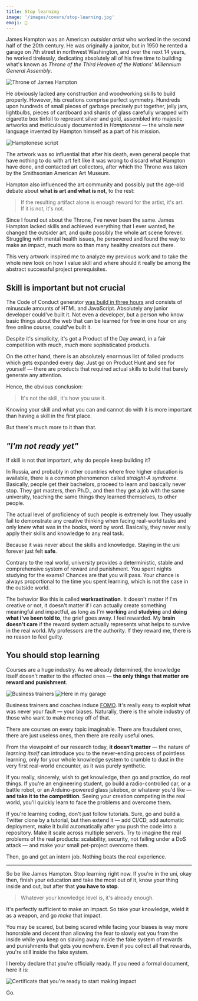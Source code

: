 ```yaml
---
title: Stop learning
image: '/images/covers/stop-learning.jpg'
emoji: 🤕
---
```


James Hampton was an American _outsider artist_ who worked in the second half of the 20th century. He was originally a janitor, but in 1950 he rented a garage on 7th street in northwest Washington, and over the next 14 years, he worked tirelessly, dedicating absolutely all of his free time to building what's known as _Throne of the Third Heaven of the Nations' Millennium General Assembly_.

![Throne of James Hampton](/assets/images/stop-learning/throne.jpg)

He obviously lacked any construction and woodworking skills to build properly. However, his creations comprise perfect symmetry. Hundreds upon hundreds of small pieces of garbage precisely put together, jelly jars, lightbulbs, pieces of cardboard and shards of glass carefully wrapped with cigarette box tinfoil to represent silver and gold, assembled into majestic artworks and meticulously documented in _Hamptonese_ — the whole new language invented by Hampton himself as a part of his mission.

![Hamptonese script](/assets/images/stop-learning/hamptonese.jpg)

The artwork was so influential that after his death, even general people that have nothing to do with art felt like it was wrong to discard what Hampton have done, and contacted art collectors, after which the Throne was taken by the Smithsonian American Art Museum.

Hampton also influenced the art community and possibly put the age-old debate about **what is art and what is not**, to the rest:

> If the resulting artifact alone is enough reward for the artist, it's art.<br>If it is not, it's not.

Since I found out about the Throne, I've never been the same. James Hampton lacked skills and achieved everything that I ever wanted, he changed the outsider art, and quite possibly the whole art scene forever. Struggling with mental health issues, he persevered and found the way to make an impact, much more so than many healthy creators out there.

This very artwork inspired me to analyze my previous work and to take the whole new look on how I value skill and where should it really be among the abstract successful project prerequisites.

## Skill is important but not crucial

The Code of Conduct generator [was build in three hours](/blog/2019/04/11/product-of-the-day-in-six-lines) and consists of minuscule amounts of HTML and JavaScript. Absolutely any junior developer could've built it. Not even a developer, but a person who know basic things about the web that can be learned for free in one hour on any free online course, could've built it.

Despite it's simplicity, it's got a Product of the Day award, in a fair competition with much, _much_ more sophisticated products.

On the other hand, there is an absolutely enormous list of failed products which gets expanded every day. Just go on Product Hunt and see for yourself — there are products that required actual skills to build that barely generate any attention.

Hence, the obvious conclusion:

> It's not the skill, it's how you use it.

Knowing your skill and what you can and cannot do with it is more important than having a skill in the first place.

But there's much more to it than that.

## _"I'm not ready yet"_

If skill is not that important, why do people keep building it?

In Russia, and probably in other countries where free higher education is available, there is a common phenomenon called _straight-A syndrome_. Basically, people get their bachelors, proceed to learn and basically never stop. They got masters, then Ph.D., and then they get a job with the same university, teaching the same things they learned themselves, to other people.

The actual level of proficiency of such people is extremely low. They usually fail to demonstrate any creative thinking when facing real-world tasks and only knew what was in the books, word by word. Basically, they never really apply their skills and knowledge to any real task.

Because it was never about the skills and knowledge. Staying in the uni forever just felt **safe**.

Contrary to the real world, university provides a deterministic, stable and comprehensive system of reward and punishment. You spent nights studying for the exams? Chances are that you will pass. Your chance is always proportional to the time you spent learning, which is not the case in the outside world.

The behavior like this is called **workrastination**. It doesn't matter if I'm creative or not, it doesn't matter if I can actually create something meaningful and impactful, as long as I'm **working** and **studying** and **doing what i've been told to**, the grief goes away. I feel rewarded. My **brain doesn't care** if the reward system actually represents what helps to survive in the real world. My professors are the authority. If they reward me, there is no reason to feel guilty.

## You should stop learning

Courses are a huge industry. As we already determined, the knowledge itself doesn't matter to the affected ones — **the only things that matter are reward and punishment**.

![Business trainers](/assets/images/stop-learning/coaches.jpg)
![Here in my garage](/assets/images/stop-learning/tailopez.jpg)

Business trainers and coaches induce [FOMO](https://en.wikipedia.org/wiki/Fear_of_missing_out). It's really easy to exploit what was never your fault — your biases. Naturally, there is the whole industry of those who want to make money off of that.

There are courses on every topic imaginable. There are fraudulent ones, there are just useless ones, then there are really useful ones.

From the viewpoint of our research today, **it doesn't matter** — the nature of _learning itself_ can introduce you to the never-ending process of pointless learning, only for your whole knowledge system to crumble to dust in the very first real-world encounter, as it was purely synthetic.

If you really, sincerely, wish to get knowledge, then go and practice, do _real_ things. If you're an engineering student, go build a radio-controlled car, or a battle robot, or an Arduino-powered glass jukebox, or whatever you'd like — **and take it to the competition**. Seeing your creation competing in the real world, you'll quickly learn to face the problems and overcome them.

If you're learning coding, don't just follow tutorials. Sure, go and build a Twitter clone by a tutorial, but then extend it — add CI/CD, add automatic deployment, make it build automatically after you push the code into a repository. Make it scale across multiple servers. Try to imagine the real problems of the real products: scalability, security, not failing under a DoS attack — and make your small pet-project overcome them.

Then, go and get an intern job. Nothing beats the real experience.

---

So be like James Hampton. Stop learning right now. If you're in the uni, okay then, finish your education and take the most out of it, know your thing inside and out, but after that **you have to stop**.

> Whatever your knowledge level is, it's already enough.

It's perfectly sufficient to make an impact. So take your knowledge, wield it as a weapon, and go _make_ that impact.

You may be scared, but being scared while facing your biases is way more honorable and decent than allowing the fear to slowly eat you from the inside while you keep on slaving away inside the fake system of rewards and punishments that gets you nowhere. Even if you collect all that rewards, you're still inside the fake system.

I hereby declare that you're officially ready. If you need a formal document, here it is:

![Certificate that you're ready to start making impact](/assets/images/stop-learning/certificate.jpg)

Go.
